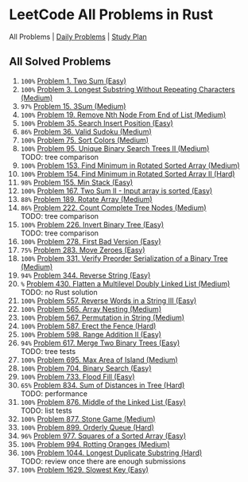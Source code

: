 LeetCode All Problems in Rust
=============================

All Problems | [Daily Problems](DAILY.md) | [Study Plan](STUDY_PLAN.md)

All Solved Problems
-------------------

1. `100%` [Problem 1. Two Sum (Easy)](problem_0001/)
2. `100%` [Problem 3. Longest Substring Without Repeating Characters (Medium)](problem_0003/)
3. `97%` [Problem 15. 3Sum (Medium)](problem_0015/)
4. `100%` [Problem 19. Remove Nth Node From End of List (Medium)](problem_0019/)
5. `100%` [Problem 35. Search Insert Position (Easy)](problem_0035/)
6. `86%` [Problem 36. Valid Sudoku (Medium)](problem_0036/)
7. `100%` [Problem 75. Sort Colors (Medium)](problem_0075/)
8. `100%` [Problem 95. Unique Binary Search Trees II (Medium)](problem_0095/) \
    TODO: tree comparison
9. `100%` [Problem 153. Find Minimum in Rotated Sorted Array (Medium)](problem_0153/)
10. `100%` [Problem 154. Find Minimum in Rotated Sorted Array II (Hard)](problem_0154/)
11. `98%` [Problem 155. Min Stack (Easy)](problem_0155/)
12. `100%` [Problem 167. Two Sum II - Input array is sorted (Easy)](problem_0167/)
13. `88%` [Problem 189. Rotate Array (Medium)](problem_0189/)
14. `86%` [Problem 222. Count Complete Tree Nodes (Medium)](problem_0222/) \
    TODO: tree comparison
15. `100%` [Problem 226. Invert Binary Tree (Easy)](problem_0226/) \
    TODO: tree comparison
16. `100%` [Problem 278. First Bad Version (Easy)](problem_0278/)
17. `75%` [Problem 283. Move Zeroes (Easy)](problem_0283/)
18. `100%` [Problem 331. Verify Preorder Serialization of a Binary Tree (Medium)](problem_0331/)
19. `94%` [Problem 344. Reverse String (Easy)](problem_0344/)
20. `%` [Problem 430. Flatten a Multilevel Doubly Linked List (Medium)](problem_0430/) \
    TODO: no Rust solution
21. `100%` [Problem 557. Reverse Words in a String III (Easy)](problem_0557/)
22. `100%` [Problem 565. Array Nesting (Medium)](problem_0565/)
23. `100%` [Problem 567. Permutation in String (Medium)](problem_0567/)
24. `100%` [Problem 587. Erect the Fence (Hard)](problem_0587/)
25. `100%` [Problem 598. Range Addition II (Easy)](problem_0598/)
26. `94%` [Problem 617. Merge Two Binary Trees (Easy)](problem_0617/) \
    TODO: tree tests
27. `100%` [Problem 695. Max Area of Island (Medium)](problem_0695/)
28. `100%` [Problem 704. Binary Search (Easy)](problem_0704/)
29. `100%` [Problem 733. Flood Fill (Easy)](problem_0733/)
30. `65%` [Problem 834. Sum of Distances in Tree (Hard)](problem_0834/) \
    TODO: performance
31. `100%` [Problem 876. Middle of the Linked List (Easy)](problem_0876/) \
    TODO: list tests
32. `100%` [Problem 877. Stone Game (Medium)](problem_0877/)
33. `100%` [Problem 899. Orderly Queue (Hard)](problem_0899/)
34. `96%` [Problem 977. Squares of a Sorted Array (Easy)](problem_0977/)
35. `100%` [Problem 994. Rotting Oranges (Medium)](problem_0994/)
36. `100%` [Problem 1044. Longest Duplicate Substring (Hard)](problem_1044/) \
    TODO: review once there are enough submissions
37. `100%` [Problem 1629. Slowest Key (Easy)](problem_1629/)
